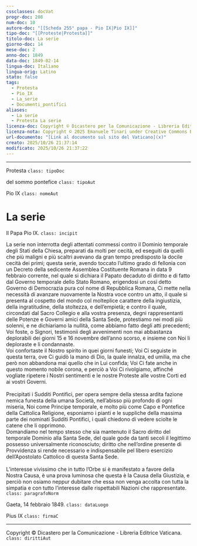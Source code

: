 ```yaml
---
cssclasses: docVat
progr-doc: 208
num-doc: 10
autore-doc: "[[Scheda 255° papa - Pio IX|Pio IX]]"
tipo-doc: "[[Proteste|Protesta]]"
titolo-doc: La serie
giorno-doc: 14
mese-doc: 2
anno-doc: 1849
data-doc: 1849-02-14
lingua-doc: Italiano
lingua-orig: Latino
stato: false
tags:
  - Protesta
  - Pio_IX
  - La_serie
  - Documenti_pontifici
aliases:
  - La serie
  - Protesta La serie
licenza-doc: Copyright © Dicastero per la Comunicazione - Libreria Editrice Vaticana
licenza-nota: Copyright © 2025 Emanuele Tinari under Creative Commons BY-NC-SA 4.0 https://creativecommons.org/licenses/by-nc-sa/4.0/
url-documento: "[Link al documento sul sito del Vaticano](x)"
creato: 2025/10/26 21:37:14
modificato: 2025/10/26 21:37:22
---
```



***


Protesta `class: tipoDoc`


del sommo pontefice `class: tipoAut`


Pio IX `class: nomeAut`


# La serie


Il Papa Pio IX. `class: incipit`


La serie non interrotta degli attentati commessi contro il Dominio temporale degli Stati della Chiesa, preparati da molti per cecità, ed eseguiti da quelli che più maligni e più scaltri avevano da gran tempo predisposto la docile cecità dei primi; questa serie, avendo toccato l’ultimo grado di fellonia con un Decreto della sedicente Assemblea Costituente Romana in data 9 febbraio corrente, nel quale si dichiara il Papato decaduto di diritto e di fatto dal Governo temporale dello Stato Romano, erigendosi un così detto Governo di Democrazia pura col nome di Repubblica Romana, Ci mette nella necessità di avanzare nuovamente la Nostra voce contro un atto, il quale si presenta al cospetto del mondo col molteplice carattere della ingiustizia, della ingratitudine, della stoltezza, e dell’empietà; e contro il quale, circondati dal Sacro Collegio e alla vostra presenza, degni rappresentanti delle Potenze e Governi amici della Santa Sede, protestiamo nei modi più solenni, e ne dichiariamo la nullità, come abbiamo fatto degli atti precedenti; Voi foste, o Signori, testimonii degli avvenimenti non mai abbastanza deplorabili dei giorni 15 e 16 novembre dell’anno scorso, e insieme con Noi li deploraste e li condannaste.<br>Voi confortaste il Nostro spirito in quei giorni funesti; Voi Ci seguiste in questa terra, ove Ci guidò la mano di Dio, la quale innalza, ed umilia, ma che però non abbandona mai quello che in Lui confida; Voi Ci fate anche in questo momento nobile corona, e perciò a Voi Ci rivolgiamo, affinché vogliate ripetere i Nostri sentimenti e le nostre Proteste alle vostre Corti ed ai vostri Governi.<br><br>Precipitati i Sudditi Pontifici, per opera sempre della stessa ardita fazione nemica funesta della umana Società, nell’abisso più profondo di ogni miseria, Noi come Principe temporale, e molto più come Capo e Pontefice della Cattolica Religione, esponiamo i pianti e le suppliche della massima parte dei nominati Sudditi Pontifici, i quali chiedono di vedere sciolte le catene che li opprimono.<br>Domandiamo nel tempo stesso che sia mantenuto il Sacro diritto del temporale Dominio alla Santa Sede, del quale gode da tanti secoli il legittimo possesso universalmente riconosciuto; diritto che nell’ordine presente di Provvidenza si rende necessario e indispensabile pel libero esercizio dell’Apostolato Cattolico di questa Santa Sede.<br><br>L’interesse vivissimo che in tutto l’Orbe si è manifestato a favore della Nostra Causa, è una prova luminosa che questa è la Causa della Giustizia, e perciò non osiamo neppur dubitare che essa non venga accolta con tutta la simpatia e con tutto l’interesse dalle rispettabili Nazioni che rappresentate. `class: paragrafoNorm`


Gaeta, 14 febbraio 1849. `class: dataLuogo`


Pius IX `class: firmaC`


***


Copyright © Dicastero per la Comunicazione - Libreria Editrice Vaticana. `class: dirittiAut`


